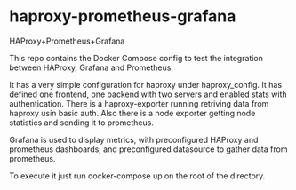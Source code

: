 # haproxy-prometheus-grafana
HAProxy+Prometheus+Grafana

This repo contains the Docker Compose config to test the integration between HAProxy, Grafana and Prometheus.

It has a very simple configuration for haproxy under haproxy_config. It has defined one frontend, one backend with two servers and enabled stats with authentication.
There is a haproxy-exporter running retriving data from haproxy usin basic auth. Also there is a node exporter getting node statistics and sending it to prometheus.

Grafana is used  to display metrics, with preconfigured HAProxy and prometheus dashboards, and preconfigured datasource to gather data from prometheus.

To execute it just run docker-compose up on the root of the directory.